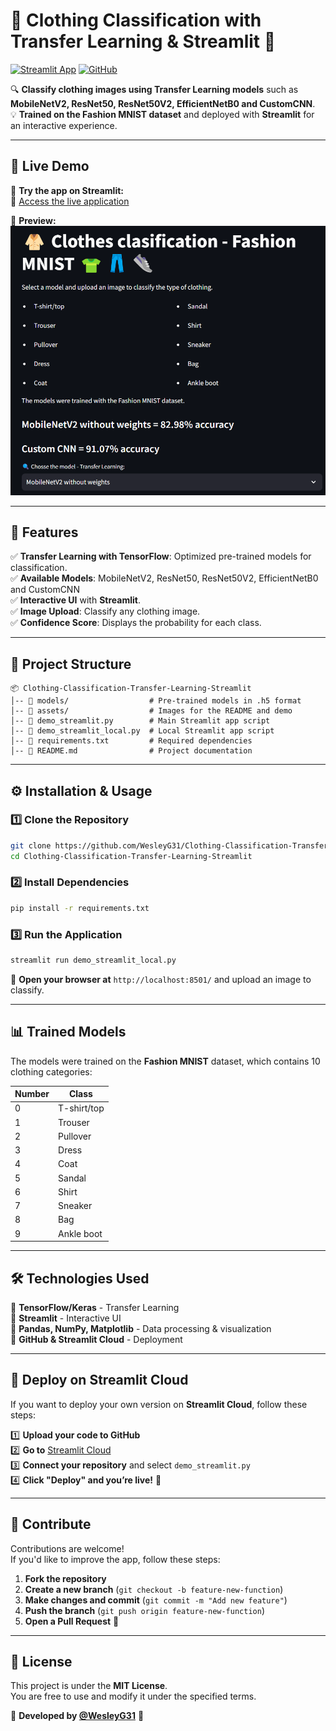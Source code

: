 # 👕 Clothing Classification with Transfer Learning & Streamlit 🚀

[![Streamlit App](https://img.shields.io/badge/Streamlit-Live_App-red?style=for-the-badge&logo=streamlit)](https://clothing-classification-transfer-learning-app-jy3mmkhzjd5suvos.streamlit.app/)
[![GitHub](https://img.shields.io/github/stars/WesleyG31/Clothing-Classification-Transfer-Learning-Streamlit?style=for-the-badge&logo=github)](https://github.com/WesleyG31/Clothing-Classification-Transfer-Learning-Streamlit)

🔍 **Classify clothing images using Transfer Learning models** such as **MobileNetV2, ResNet50, ResNet50V2, EfficientNetB0 and CustomCNN**.  
💡 **Trained on the Fashion MNIST dataset** and deployed with **Streamlit** for an interactive experience.

---

## 🚀 **Live Demo**
🎯 **Try the app on Streamlit:**  
🔗 [Access the live application](https://clothing-classification-transfer-learning-app-jy3mmkhzjd5suvos.streamlit.app/)

📸 **Preview:**  
![App Screenshot](https://raw.githubusercontent.com/WesleyG31/Clothing-Classification-Transfer-Learning-Streamlit/main/assets/demo.png)  

---

## 📌 **Features**
✅ **Transfer Learning with TensorFlow**: Optimized pre-trained models for classification.  
✅ **Available Models**: MobileNetV2, ResNet50, ResNet50V2, EfficientNetB0 and CustomCNN  
✅ **Interactive UI** with **Streamlit**.  
✅ **Image Upload**: Classify any clothing image.  
✅ **Confidence Score**: Displays the probability for each class.  

---

## 📂 **Project Structure**
```
📦 Clothing-Classification-Transfer-Learning-Streamlit
│-- 📂 models/                  # Pre-trained models in .h5 format
│-- 📂 assets/                  # Images for the README and demo
│-- 📜 demo_streamlit.py        # Main Streamlit app script
│-- 📜 demo_streamlit_local.py  # Local Streamlit app script
│-- 📜 requirements.txt         # Required dependencies
│-- 📜 README.md                # Project documentation
```

---

## ⚙️ **Installation & Usage**
### 1️⃣ **Clone the Repository**
```bash
git clone https://github.com/WesleyG31/Clothing-Classification-Transfer-Learning-Streamlit.git
cd Clothing-Classification-Transfer-Learning-Streamlit
```

### 2️⃣ **Install Dependencies**
```bash
pip install -r requirements.txt
```

### 3️⃣ **Run the Application**
```bash
streamlit run demo_streamlit_local.py
```

📌 **Open your browser at** `http://localhost:8501/` and upload an image to classify.

---

## 📊 **Trained Models**
The models were trained on the **Fashion MNIST** dataset, which contains 10 clothing categories:

| Number | Class        |
|--------|-------------|
| 0      | T-shirt/top |
| 1      | Trouser     |
| 2      | Pullover    |
| 3      | Dress       |
| 4      | Coat        |
| 5      | Sandal      |
| 6      | Shirt       |
| 7      | Sneaker     |
| 8      | Bag         |
| 9      | Ankle boot  |

---

## 🛠 **Technologies Used**
🔹 **TensorFlow/Keras** - Transfer Learning  
🔹 **Streamlit** - Interactive UI  
🔹 **Pandas, NumPy, Matplotlib** - Data processing & visualization  
🔹 **GitHub & Streamlit Cloud** - Deployment  

---

## 🚀 **Deploy on Streamlit Cloud**
If you want to deploy your own version on **Streamlit Cloud**, follow these steps:

1️⃣ **Upload your code to GitHub**  
2️⃣ **Go to** [Streamlit Cloud](https://share.streamlit.io/)  
3️⃣ **Connect your repository** and select `demo_streamlit.py`  
4️⃣ **Click "Deploy" and you’re live!** 🎉  

---

## 🤝 **Contribute**
Contributions are welcome!  
If you'd like to improve the app, follow these steps:

1. **Fork the repository**  
2. **Create a new branch** (`git checkout -b feature-new-function`)  
3. **Make changes and commit** (`git commit -m "Add new feature"`)  
4. **Push the branch** (`git push origin feature-new-function`)  
5. **Open a Pull Request** 🚀  

---

## 📜 **License**
This project is under the **MIT License**.  
You are free to use and modify it under the specified terms.  

📌 **Developed by [@WesleyG31](https://github.com/WesleyG31)** 🚀  
